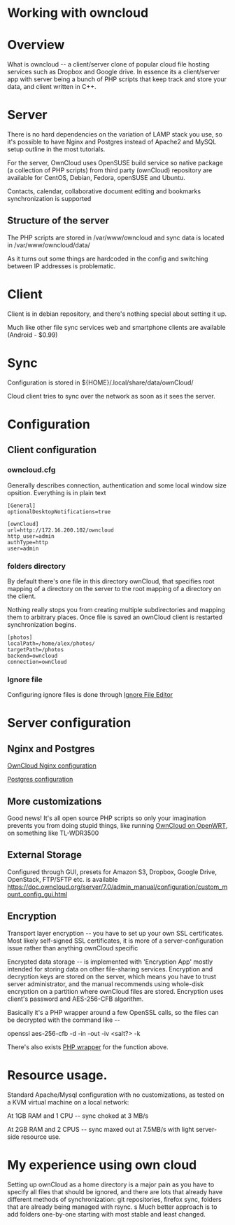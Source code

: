 Working with owncloud
============

# Overview

What is owncloud -- a client/server clone of popular cloud file hosting services such as Dropbox and Google drive. In essence its a client/server app with server being a bunch of PHP scripts that keep track and store your data, and client written in C++.


# Server


There is no hard dependencies on the variation of LAMP stack you use, so it's possible to have Nginx and Postgres  instead of Apache2 and MySQL setup outline in the most tutorials.

For the server, OwnCloud uses OpenSUSE build service so native package (a collection of PHP scripts) from third party (ownCloud) repository are available for CentOS, Debian, Fedora, openSUSE and Ubuntu.

Contacts, calendar,  collaborative document editing and bookmarks synchronization is supported

## Structure of the server

The PHP scripts are stored in /var/www/owncloud and sync data is located in /var/www/owncloud/data/<username>


As it turns out some things are hardcoded in the config and switching between IP addresses is problematic.

# Client

Client is in debian repository, and there's nothing special about setting it up.

Much like other file sync services web and smartphone clients are available (Android - $0.99)



# Sync


Configuration is stored in ${HOME}/.local/share/data/ownCloud/

Cloud client tries to sync over the network as soon as it sees the server.


# Configuration


## Client configuration

### owncloud.cfg
Generally describes connection, authentication and some local window size opsition.
Everything is in plain text


    [General]
    optionalDesktopNotifications=true

    [ownCloud]
    url=http://172.16.200.102/owncloud
    http_user=admin
    authType=http
    user=admin

### folders directory

By default there's one file in this directory ownCloud, that specifies root mapping of a directory on the server to the root mapping of a directory on the client.

Nothing really stops you from creating multiple subdirectories and mapping them to arbitrary places. Once file is saved an ownCloud client is restarted synchronization begins.

    [photos]
    localPath=/home/alex/photos/
    targetPath=/photos
    backend=owncloud
    connection=ownCloud

### Ignore file

Configuring ignore files is done through [Ignore File Editor](https://doc.owncloud.org/desktop/1.4/visualtour.html#ignoredfileseditor-label)


# Server configuration


## Nginx and Postgres

[OwnCloud Nginx configuration](https://doc.owncloud.org/server/7.0/admin_manual/installation/nginx_configuration.html)

[Postgres configuration](https://doc.owncloud.org/server/7.0/admin_manual/configuration/database_configuration.html#postgresql-database)


## More customizations

Good news! It's all open source PHP scripts so only your imagination prevents you from doing stupid things, like running [OwnCloud on OpenWRT](http://wiki.openwrt.org/doc/howto/owncloud), on something like TL-WDR3500

## External Storage

Configured through GUI, presets for Amazon S3, Dropbox, Google Drive, OpenStack, FTP/SFTP etc. is available
https://doc.owncloud.org/server/7.0/admin_manual/configuration/custom_mount_config_gui.html

## Encryption
Transport layer encryption -- you have to set up your own SSL certificates. Most likely self-signed SSL certificates, it is more of a server-configuration issue rather than anything ownCloud specific

Encrypted data storage -- is implemented with 'Encryption App' mostly intended for storing data on other file-sharing services. Encryption and decryption keys are stored on the server, which means you have to trust server administrator, and the manual recommends using whole-disk encryption on a partition where ownCloud files are stored. Encryption uses client's password and AES-256-CFB algorithm.

Basically it's a PHP wrapper around a few OpenSSL calls, so the files can be decrypted with the command like --

openssl aes-256-cfb -d -in <encrypted file> -out <decrypted file> -iv <salt?> -k <recovery key>

There's also exists [PHP wrapper](http://blog.schiessle.org/2013/05/28/introduction-to-the-new-owncloud-encryption-app/comment-page-1/#comment-61180) for the function above.

# Resource usage.

Standard Apache/Mysql configuration with no customizations, as tested on a KVM virtual machine on a local network:

At 1GB RAM and 1 CPU -- sync choked at 3 MB/s

At 2GB RAM and 2 CPUS -- sync maxed out at 7.5MB/s with light server-side resource use.

# My experience using own cloud

Setting up ownCloud as a home directory is a major pain as you have to specify all files that should be ignored, and there are lots that already have different methods of synchronization: git repositories, firefox sync, folders that are already being managed with rsync.
s
Much better approach is to add folders one-by-one starting with most stable and least changed.
